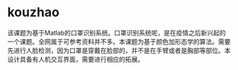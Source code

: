 # kouzhao
该课题为基于Matlab的口罩识别系统。口罩识别系统呢，是在疫情之后新兴起的一个课题。全网属于可参考资料并不多。本课题为基于颜色加形态学的算法。需要先进行人脸检测，因为口罩是穿戴在脸部的，并不是在手臂或者是胸部等部位。本设计具备有人机交互界面，需要进行相应的拓展。
